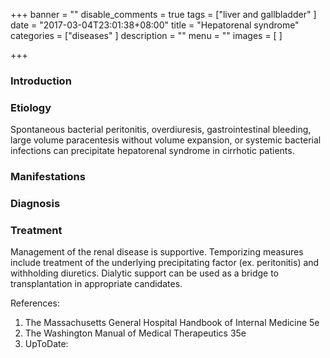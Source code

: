 +++
banner = ""
disable_comments = true
tags = ["liver and gallbladder"
]
date = "2017-03-04T23:01:38+08:00"
title = "Hepatorenal syndrome"
categories = ["diseases"
]
description = ""
menu = ""
images = [
]

+++
### Introduction

<!--more-->
### Etiology
Spontaneous bacterial peritonitis, overdiuresis, gastrointestinal bleeding, large volume paracentesis without volume expansion, or systemic bacterial infections can precipitate hepatorenal syndrome in cirrhotic patients.

### Manifestations


### Diagnosis


### Treatment
Management of the renal disease is supportive. Temporizing measures include treatment of the underlying precipitating factor (ex. peritonitis) and withholding diuretics. Dialytic support can be used as a bridge to transplantation in appropriate candidates.

References:

1. The Massachusetts General Hospital Handbook of Internal Medicine 5e
2. The Washington Manual of Medical Therapeutics 35e
3. UpToDate:
